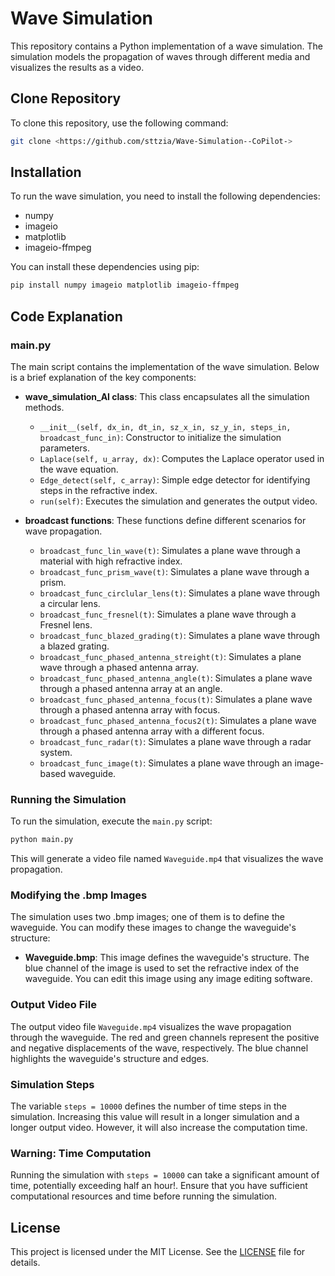 # Wave Simulation

This repository contains a Python implementation of a wave simulation. The simulation models the propagation of waves through different media and visualizes the results as a video.

## Clone Repository

To clone this repository, use the following command:

```bash
git clone <https://github.com/sttzia/Wave-Simulation--CoPilot->
```

## Installation

To run the wave simulation, you need to install the following dependencies:

- numpy
- imageio
- matplotlib
- imageio-ffmpeg

You can install these dependencies using pip:

```bash
pip install numpy imageio matplotlib imageio-ffmpeg
```

## Code Explanation

### main.py

The main script contains the implementation of the wave simulation. Below is a brief explanation of the key components:

- **wave_simulation_AI class**: This class encapsulates all the simulation methods.

  - `__init__(self, dx_in, dt_in, sz_x_in, sz_y_in, steps_in, broadcast_func_in)`: Constructor to initialize the simulation parameters.
  - `Laplace(self, u_array, dx)`: Computes the Laplace operator used in the wave equation.
  - `Edge_detect(self, c_array)`: Simple edge detector for identifying steps in the refractive index.
  - `run(self)`: Executes the simulation and generates the output video.

- **broadcast functions**: These functions define different scenarios for wave propagation.
  - `broadcast_func_lin_wave(t)`: Simulates a plane wave through a material with high refractive index.
  - `broadcast_func_prism_wave(t)`: Simulates a plane wave through a prism.
  - `broadcast_func_circlular_lens(t)`: Simulates a plane wave through a circular lens.
  - `broadcast_func_fresnel(t)`: Simulates a plane wave through a Fresnel lens.
  - `broadcast_func_blazed_grading(t)`: Simulates a plane wave through a blazed grating.
  - `broadcast_func_phased_antenna_streight(t)`: Simulates a plane wave through a phased antenna array.
  - `broadcast_func_phased_antenna_angle(t)`: Simulates a plane wave through a phased antenna array at an angle.
  - `broadcast_func_phased_antenna_focus(t)`: Simulates a plane wave through a phased antenna array with focus.
  - `broadcast_func_phased_antenna_focus2(t)`: Simulates a plane wave through a phased antenna array with a different focus.
  - `broadcast_func_radar(t)`: Simulates a plane wave through a radar system.
  - `broadcast_func_image(t)`: Simulates a plane wave through an image-based waveguide.

### Running the Simulation

To run the simulation, execute the `main.py` script:

```bash
python main.py
```

This will generate a video file named `Waveguide.mp4` that visualizes the wave propagation.

### Modifying the .bmp Images

The simulation uses two .bmp images; one of them is to define the waveguide. You can modify these images to change the waveguide's structure:

- **Waveguide.bmp**: This image defines the waveguide's structure. The blue channel of the image is used to set the refractive index of the waveguide. You can edit this image using any image editing software.

### Output Video File

The output video file `Waveguide.mp4` visualizes the wave propagation through the waveguide. The red and green channels represent the positive and negative displacements of the wave, respectively. The blue channel highlights the waveguide's structure and edges.

### Simulation Steps

The variable `steps = 10000` defines the number of time steps in the simulation. Increasing this value will result in a longer simulation and a longer output video. However, it will also increase the computation time.

### Warning: Time Computation

Running the simulation with `steps = 10000` can take a significant amount of time, potentially exceeding half an hour!. Ensure that you have sufficient computational resources and time before running the simulation.

## License

This project is licensed under the MIT License. See the [LICENSE](LICENSE) file for details.

